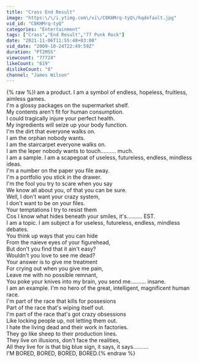 ```yaml
---
title: "Crass End Result"
image: "https:\/\/i.ytimg.com\/vi\/C8KHMrq-tyQ\/hqdefault.jpg"
vid_id: "C8KHMrq-tyQ"
categories: "Entertainment"
tags: ["Crass","End Result","77 Punk Rock"]
date: "2021-11-06T11:55:48+03:00"
vid_date: "2009-10-24T22:49:59Z"
duration: "PT2M5S"
viewcount: "77724"
likeCount: "619"
dislikeCount: "8"
channel: "James Wilson"
---
```

{% raw %}I am a product. I am a symbol of endless, hopeless, fruitless, aimless games.<br />I'm a glossy packages on the supermarket shelf.<br />My contents aren't fit for human consumption.<br />I could tragically injure your perfect health.<br />My ingredients will seize up your body function.<br />I'm the dirt that everyone walks on.<br />I am the orphan nobody wants.<br />I am the staircarpet everyone walks on.<br />I am the leper nobody wants to touch.......... much.<br />I am a sample. I am a scapegoat of useless, futureless, endless, mindless ideas.<br />I'm a number on the paper you file away.<br />I'm a portfolio you stick in the drawer.<br />I'm the fool you try to scare when you say<br />We know all about you, of that you can be sure.<br />Well, I don't want your crazy system,<br />I don't want to be on your files.<br />Your temptations I try to resist them<br />Cos I know what hides beneath your smiles, it's.......... EST.<br />I am a topic. I am subject a for useless, futureless, endless, mindless debates.<br />You think up ways that you can hide<br />From the naieve eyes of your figurehead,<br />But don't you find that it ain't easy?<br />Wouldn't you love to see me dead?<br />Your answer is to give me treatment<br />For crying out when you give me pain,<br />Leave me with no possible remnant,<br />You poke your knives into my brain, you send me.......... insane.<br />I am an example. I'm no hero of the great, intelligent, magnificent human race.<br />I'm part of the race that kills for possesions<br />Part of the race that's wiping itself out.<br />I'm part of the race that's got crazy obsessions<br />Like locking people up, not letting them out.<br />I hate the living dead and their work in factories.<br />They go like sheep to their production lines.<br />They live on illusions, don't face the realities,<br />All they live for is that big blue sign, it says, it says..........<br />I'M BORED, BORED, BORED, BORED.{% endraw %}
